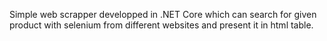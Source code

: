 Simple web scrapper developped in .NET Core which can search for given product with selenium from different websites and present it in html table.
